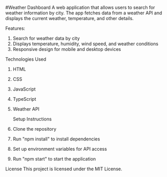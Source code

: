 #Weather Dashboard
A web application that allows users to search for weather information by city. The app fetches data from a weather API and displays the current weather, temperature, and other details.

  Features:
1. Search for weather data by city
2. Displays temperature, humidity, wind speed, and weather conditions
3. Responsive design for mobile and desktop devices

  Technologies Used
1. HTML
2. CSS
3. JavaScript
4. TypeScript
5. Weather API

    Setup Instructions
1. Clone the repository
2. Run "npm install" to install dependencies
3. Set up environment variables for API access
4. Run "npm start" to start the application


License
This project is licensed under the MIT License.

